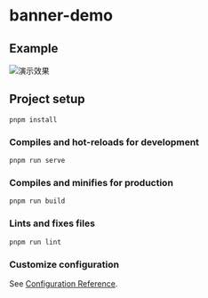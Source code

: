 # banner-demo

## Example
![演示效果](https://s2.loli.net/2023/11/25/MB1saXq3joNpnTY.gif)

## Project setup
```
pnpm install
```

### Compiles and hot-reloads for development
```
pnpm run serve
```

### Compiles and minifies for production
```
pnpm run build
```

### Lints and fixes files
```
pnpm run lint
```

### Customize configuration
See [Configuration Reference](https://cli.vuejs.org/config/).
